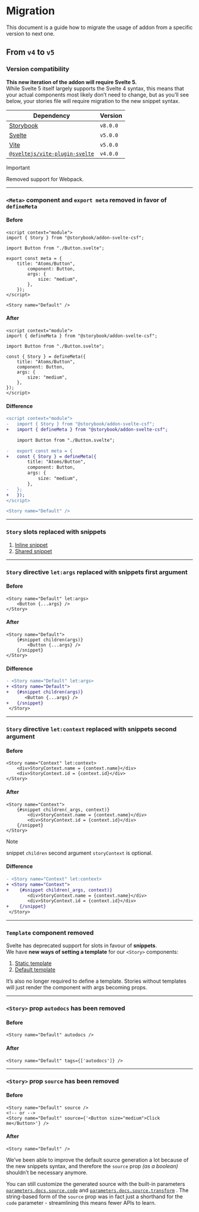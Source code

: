 # Migration

This document is a guide how to migrate the usage of addon from a specific version to next one.

## From `v4` to `v5`

### Version compatibility

**This new iteration of the addon will require Svelte 5.**\
While Svelte 5 itself largely supports the Svelte 4 syntax, this means that your actual components most likely don’t need to change, but as you’ll see below, your stories file will require migration to the new snippet syntax.

| Dependency | Version |
| ---------- | ------- |
| [Storybook](https://github.com/storybookjs/storybook) | `v8.0.0` |
| [Svelte](https://github.com/sveltejs/svelte) | `v5.0.0` |
| [Vite](https://github.com/vitejs/vite) | `v5.0.0` |
| [`@sveltejs/vite-plugin-svelte`](https://github.com/sveltejs/vite-plugin-svelte/tree/main/packages/vite-plugin-svelte) | `v4.0.0` |

> [!IMPORTANT]
> Removed support for Webpack.

---

### `<Meta>` component and `export meta` removed in favor of `defineMeta`

#### Before

```svelte
<script context="module">
import { Story } from "@storybook/addon-svelte-csf";

import Button from "./Button.svelte";

export const meta = {
    title: "Atoms/Button",
        component: Button,
        args: {
            size: "medium",
        },
    });
</script>

<Story name="Default" />
```

#### After

```svelte
<script context="module">
import { defineMeta } from "@storybook/addon-svelte-csf";

import Button from "./Button.svelte";

const { Story } = defineMeta({
    title: "Atoms/Button",
    component: Button,
    args: {
        size: "medium",
    },
});
</script>
```

#### Difference

```diff
<script context="module">
-   import { Story } from "@storybook/addon-svelte-csf";
+   import { defineMeta } from "@storybook/addon-svelte-csf";

    import Button from "./Button.svelte";

-   export const meta = { 
+   const { Story } = defineMeta({
        title: "Atoms/Button",
        component: Button,
        args: {
            size: "medium",
        },
-   };
+   });
</script>

<Story name="Default" />
```

---

### `Story` slots replaced with snippets

1. [Inline snippet](./README.md#inline-snippet)
1. [Shared snippet](./README.md#shared-snippet)

---

### `Story` directive `let:args` replaced with snippets first argument

#### Before

```svelte
<Story name="Default" let:args>
    <Button {...args} />
</Story>
```

#### After

```svelte
<Story name="Default">
    {#snippet children(args)}
        <Button {...args} />
    {/snippet}
</Story>
```

#### Difference

```diff
- <Story name="Default" let:args>
+ <Story name="Default">
+   {#snippet children(args)}
       <Button {...args} />
+   {/snippet}
 </Story>
```

---

### `Story` directive `let:context` replaced with snippets second argument

#### Before

```svelte
<Story name="Context" let:context>
    <div>StoryContext.name = {context.name}</div>
    <div>StoryContext.id = {context.id}</div>
</Story>
```

#### After

```svelte
<Story name="Context">
    {#snippet children(_args, context)}
        <div>StoryContext.name = {context.name}</div>
        <div>StoryContext.id = {context.id}</div>
    {/snippet}
</Story>
```

> [!NOTE]
> snippet `children` second argument `storyContext` is optional.

#### Difference

```diff
- <Story name="Context" let:context>
+ <Story name="Context">
+    {#snippet children(_args, context)}
        <div>StoryContext.name = {context.name}</div>
        <div>StoryContext.id = {context.id}</div>
+    {/snippet}
 </Story>
```

---

### `Template` component removed

Svelte has deprecated support for slots in favour of **snippets**.\
We have **new ways of setting a template** for our `<Story>` components:

1. [Static template](./README.md#static-template)
1. [Default template](./README.md#default-template)

It’s also no longer required to define a template. Stories without templates will just render the component with args becoming props.

---

### `<Story>` prop `autodocs` has been removed

#### Before

```svelte
<Story name="Default" autodocs />
```

#### After

```svelte
<Story name="Default" tags={['autodocs']} />
```

---

### `<Story>` prop `source` has been removed

#### Before

```svelte
<Story name="Default" source />
<!-- or -->
<Story name="Default" source={'<Button size="medium">Click me</Button>'} />
```

#### After

```svelte
<Story name="Default" />
```

We’ve been able to improve the default source generation a lot because of the new snippets syntax, and therefore the `source` prop _(as a boolean)_ shouldn’t be necessary anymore.

You can still customize the generated source with the built-in parameters [`parameters.docs.source.code`](https://storybook.js.org/docs/api/doc-blocks/doc-block-source#code) and [`parameters.docs.source.transform`](https://storybook.js.org/docs/api/doc-blocks/doc-block-source#transform) . The string-based form of the `source` prop was in fact just a shorthand for the `code` parameter - streamlining this means fewer APIs to learn.

